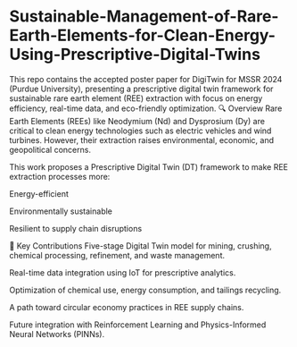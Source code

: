 # Sustainable-Management-of-Rare-Earth-Elements-for-Clean-Energy-Using-Prescriptive-Digital-Twins
This repo contains the accepted poster paper for DigiTwin for MSSR 2024 (Purdue University), presenting a prescriptive digital twin framework for sustainable rare earth element (REE) extraction with focus on energy efficiency, real-time data, and eco-friendly optimization.
🔍 Overview
Rare Earth Elements (REEs) like Neodymium (Nd) and Dysprosium (Dy) are critical to clean energy technologies such as electric vehicles and wind turbines. However, their extraction raises environmental, economic, and geopolitical concerns.

This work proposes a Prescriptive Digital Twin (DT) framework to make REE extraction processes more:

Energy-efficient

Environmentally sustainable

Resilient to supply chain disruptions

🧠 Key Contributions
Five-stage Digital Twin model for mining, crushing, chemical processing, refinement, and waste management.

Real-time data integration using IoT for prescriptive analytics.

Optimization of chemical use, energy consumption, and tailings recycling.

A path toward circular economy practices in REE supply chains.

Future integration with Reinforcement Learning and Physics-Informed Neural Networks (PINNs).

